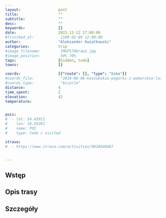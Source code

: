 ```yaml
---
layout:                 post
title:                  ""
subtitle:               ""
desc:                   ""
keywords:               []
date:                   2022-12-12 17:00:00
#finished_at:            2100-02-09 12:00:00
author:                 "Aleksander Kwiatkowski"
categories:             trip
#image_filename:         IMGP5706raw1.jpg
#image_position:         50% 70%
tags:                   [hidden, todo]
towns:                  []

coords:                 [{"route": [], "type": "hike"}]
#coords_file:            "2019-06-08-kaszubskie-pagorki-i-pomorskie-lasy.json"
#coords_type:            "bicycle"
distance:               4
time_spent:             2
elevation:              42
temperature:


pois:
#  - lat: 54.45911
#    lon: 18.56281
#    name: POI
#    type: todo / visited

strava:
#  - https://www.strava.com/activities/9028940467


---
```



## Wstęp

## Opis trasy

## Szczegóły
